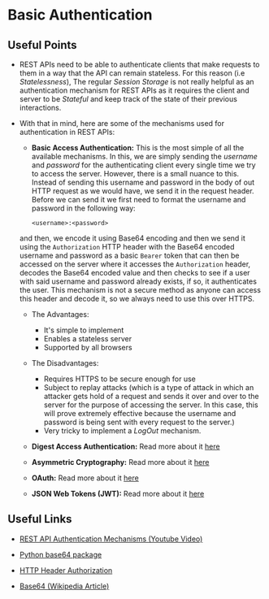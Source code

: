 # Basic Authentication

## Useful Points

- REST APIs need to be able to authenticate clients that make requests to them in a way that the API can remain stateless. For this reason (i.e _Statelessness_), The regular _Session Storage_ is not really helpful as an authentication mechanism for REST APIs as it requires the client and server to be _Stateful_ and keep track of the state of their previous interactions.

- With that in mind, here are some of the mechanisms used for authentication in REST APIs:

  + **Basic Access Authentication:** This is the most simple of all the available mechanisms. In this, we are simply sending the _username_ and _password_ for the authenticating client every single time we try to access the server. However, there is a small nuance to this. Instead of sending this username and password in the body of out HTTP request as we would have, we send it in the request header. Before we can send it we first need to format the username and password in the following way:

    ```
    <username>:<password>
    ```
  and then, we encode it using Base64 encoding and then we send it using the `Authorization` HTTP header with the Base64 encoded username and password as a basic `Bearer` token that can then be accessed on the server where it accesses the `Authorization` header, decodes the Base64 encoded value and then checks to see if a user with said username and password already exists, if so, it authenticates the user. This mechanism is not a secure method as anyone can access this header and decode it, so we always need to use this over HTTPS.

    * The Advantages:
        - It's simple to implement
        - Enables a stateless server
        - Supported by all browsers

    * The Disadvantages:
        - Requires HTTPS to be secure enough for use
        - Subject to replay attacks (which is a type of attack in which an attacker gets hold of a request and sends it over and over to the server for the purpose of accessing the server. In this case, this will prove extremely effective because the username and password is being sent with every request to the server.)
        - Very tricky to implement a _LogOut_ mechanism.

  + **Digest Access Authentication:** Read more about it [here](https://en.wikipedia.org/wiki/Digest_access_authentication)

  + **Asymmetric Cryptography:** Read more about it [here](https://en.wikipedia.org/wiki/Public-key_cryptography)

  + **OAuth:** Read more about it [here](https://en.wikipedia.org/wiki/OAuth)

  + **JSON Web Tokens (JWT):** Read more about it [here](https://en.wikipedia.org/wiki/JSON_Web_Token)

## Useful Links

- [REST API Authentication Mechanisms (Youtube Video)](https://www.youtube.com/watch?v=501dpx2IjGY)

- [Python base64 package](https://docs.python.org/3.7/library/base64.html)

- [HTTP Header Authorization](https://developer.mozilla.org/en-US/docs/Web/HTTP/Headers/Authorization)

- [Base64 (Wikipedia Article)](https://en.wikipedia.org/wiki/Base64)

